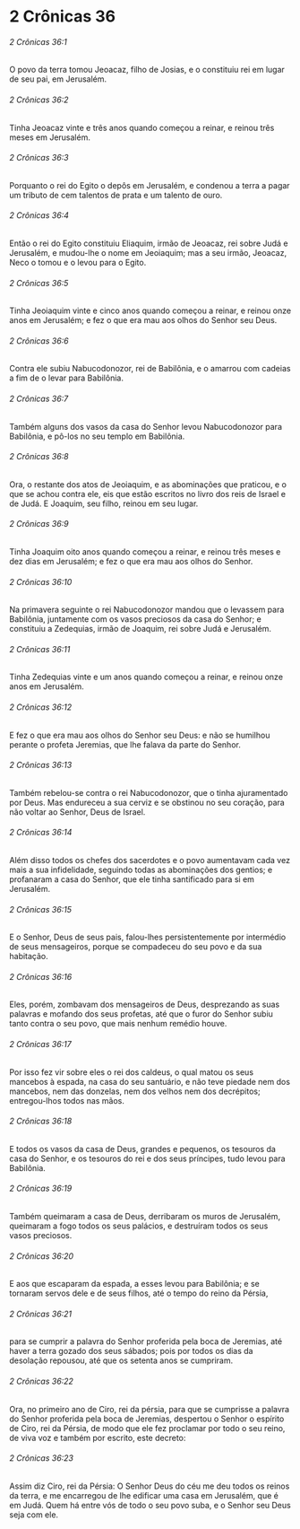 # 2 Crônicas 36

###### 2 Crônicas 36:1

O povo da terra tomou Jeoacaz, filho de Josias, e o constituiu rei em lugar de seu pai, em Jerusalém.

###### 2 Crônicas 36:2

Tinha Jeoacaz vinte e três anos quando começou a reinar, e reinou três meses em Jerusalém.

###### 2 Crônicas 36:3

Porquanto o rei do Egito o depôs em Jerusalém, e condenou a terra a pagar um tributo de cem talentos de prata e um talento de ouro.

###### 2 Crônicas 36:4

Então o rei do Egito constituiu Eliaquim, irmão de Jeoacaz, rei sobre Judá e Jerusalém, e mudou-lhe o nome em Jeoiaquim; mas a seu irmão, Jeoacaz, Neco o tomou e o levou para o Egito.

###### 2 Crônicas 36:5

Tinha Jeoiaquim vinte e cinco anos quando começou a reinar, e reinou onze anos em Jerusalém; e fez o que era mau aos olhos do Senhor seu Deus.

###### 2 Crônicas 36:6

Contra ele subiu Nabucodonozor, rei de Babilônia, e o amarrou com cadeias a fim de o levar para Babilônia.

###### 2 Crônicas 36:7

Também alguns dos vasos da casa do Senhor levou Nabucodonozor para Babilônia, e pô-los no seu templo em Babilônia.

###### 2 Crônicas 36:8

Ora, o restante dos atos de Jeoiaquim, e as abominações que praticou, e o que se achou contra ele, eis que estão escritos no livro dos reis de Israel e de Judá. E Joaquim, seu filho, reinou em seu lugar.

###### 2 Crônicas 36:9

Tinha Joaquim oito anos quando começou a reinar, e reinou três meses e dez dias em Jerusalém; e fez o que era mau aos olhos do Senhor.

###### 2 Crônicas 36:10

Na primavera seguinte o rei Nabucodonozor mandou que o levassem para Babilônia, juntamente com os vasos preciosos da casa do Senhor; e constituiu a Zedequias, irmão de Joaquim, rei sobre Judá e Jerusalém.

###### 2 Crônicas 36:11

Tinha Zedequias vinte e um anos quando começou a reinar, e reinou onze anos em Jerusalém.

###### 2 Crônicas 36:12

E fez o que era mau aos olhos do Senhor seu Deus: e não se humilhou perante o profeta Jeremias, que lhe falava da parte do Senhor.

###### 2 Crônicas 36:13

Também rebelou-se contra o rei Nabucodonozor, que o tinha ajuramentado por Deus. Mas endureceu a sua cerviz e se obstinou no seu coração, para não voltar ao Senhor, Deus de Israel.

###### 2 Crônicas 36:14

Além disso todos os chefes dos sacerdotes e o povo aumentavam cada vez mais a sua infidelidade, seguindo todas as abominações dos gentios; e profanaram a casa do Senhor, que ele tinha santificado para si em Jerusalém.

###### 2 Crônicas 36:15

E o Senhor, Deus de seus pais, falou-lhes persistentemente por intermédio de seus mensageiros, porque se compadeceu do seu povo e da sua habitação.

###### 2 Crônicas 36:16

Eles, porém, zombavam dos mensageiros de Deus, desprezando as suas palavras e mofando dos seus profetas, até que o furor do Senhor subiu tanto contra o seu povo, que mais nenhum remédio houve.

###### 2 Crônicas 36:17

Por isso fez vir sobre eles o rei dos caldeus, o qual matou os seus mancebos à espada, na casa do seu santuário, e não teve piedade nem dos mancebos, nem das donzelas, nem dos velhos nem dos decrépitos; entregou-lhos todos nas mãos.

###### 2 Crônicas 36:18

E todos os vasos da casa de Deus, grandes e pequenos, os tesouros da casa do Senhor, e os tesouros do rei e dos seus príncipes, tudo levou para Babilônia.

###### 2 Crônicas 36:19

Também queimaram a casa de Deus, derribaram os muros de Jerusalém, queimaram a fogo todos os seus palácios, e destruíram todos os seus vasos preciosos.

###### 2 Crônicas 36:20

E aos que escaparam da espada, a esses levou para Babilônia; e se tornaram servos dele e de seus filhos, até o tempo do reino da Pérsia,

###### 2 Crônicas 36:21

para se cumprir a palavra do Senhor proferida pela boca de Jeremias, até haver a terra gozado dos seus sábados; pois por todos os dias da desolação repousou, até que os setenta anos se cumpriram.

###### 2 Crônicas 36:22

Ora, no primeiro ano de Ciro, rei da pérsia, para que se cumprisse a palavra do Senhor proferida pela boca de Jeremias, despertou o Senhor o espírito de Ciro, rei da Pérsia, de modo que ele fez proclamar por todo o seu reino, de viva voz e também por escrito, este decreto:

###### 2 Crônicas 36:23

Assim diz Ciro, rei da Pérsia: O Senhor Deus do céu me deu todos os reinos da terra, e me encarregou de lhe edificar uma casa em Jerusalém, que é em Judá. Quem há entre vós de todo o seu povo suba, e o Senhor seu Deus seja com ele.

